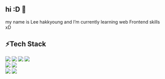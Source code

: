 ## hi :D 👋
my name is Lee hakkyoung and I’m currently learning web Frontend skills xD

## ⚡Tech Stack

<img src="https://img.shields.io/badge/HTML5-E34F26?style=for-the-badge&logo=HTML5&logoColor=white"/></a>
<img src="https://img.shields.io/badge/CSS3-1572B6?style=for-the-badge&logo=CSS3&logoColor=white"/></a>
<img src="https://img.shields.io/badge/Sass-CC6699?style=for-the-badge&logo=Sass&logoColor=white"/></a>
<img src="https://img.shields.io/badge/JavaScript-F7DF1E?style=for-the-badge&logo=JavaScript&logoColor=white"/></a>  
<img src="https://img.shields.io/badge/Vue.js-4FC08D?style=for-the-badge&logo=Vue.js&logoColor=white"/></a>
<img src="https://img.shields.io/badge/Vuex-4FC08D?style=for-the-badge&logo=Vue.js&logoColor=white"/></a>  
<img src="https://img.shields.io/badge/npm-CB3837?style=for-the-badge&logo=npm&logoColor=white"/></a>
<img src="https://img.shields.io/badge/Webpack-8DD6F9?style=for-the-badge&logo=Webpack&logoColor=white"/></a>


<!--
**suwoncityBoy/suwoncityBoy** is a ✨ _special_ ✨ repository because its `README.md` (this file) appears on your GitHub profile.

Here are some ideas to get you started:

- 🔭 I’m currently working on ...
- 🌱 I’m currently learning ...
- 👯 I’m looking to collaborate on ...
- 🤔 I’m looking for help with ...
- 💬 Ask me about ...
- 📫 How to reach me: ...
- 😄 Pronouns: ...
- ⚡ Fun fact: ...

<img src="https://img.shields.io/badge/Nuxt.js-00DC82?style=for-the-badge&logo=Nuxt.js&logoColor=white"/></a>  

-->
